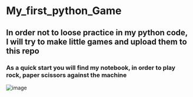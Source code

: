 # My_first_python_Game
## In order not to loose practice in my python code, I will try to make little games and upload them to this repo
### As a quick start you will find my notebook, in order to play rock, paper scissors against the machine
![image](https://github.com/jagiussani/My_first_python_Game/assets/71353228/a22dba55-405e-4b19-a5a1-15b5f84c47c7)
